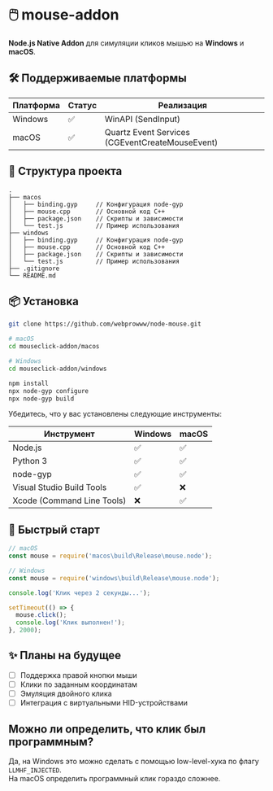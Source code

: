 # 🖱️ mouse-addon

**Node.js Native Addon** для симуляции кликов мышью на **Windows** и **macOS**.

## 🛠️ Поддерживаемые платформы

| Платформа | Статус | Реализация |
| --- | --- | --- |
| Windows | ✅ | WinAPI (SendInput) |
| macOS | ✅ | Quartz Event Services (CGEventCreateMouseEvent) |

## 📁 Структура проекта

```arduino
.
├── macos
│   ├── binding.gyp     // Конфигурация node-gyp
│   ├── mouse.cpp       // Основной код C++
│   ├── package.json    // Скрипты и зависимости
│   └── test.js         // Пример использования
├── windows
│   ├── binding.gyp     // Конфигурация node-gyp
│   ├── mouse.cpp       // Основной код C++
│   ├── package.json    // Скрипты и зависимости
│   └── test.js         // Пример использования
├── .gitignore
└── README.md
```

## 📦 Установка

```bash
git clone https://github.com/webprowww/node-mouse.git

# macOS
cd mouseclick-addon/macos

# Windows
cd mouseclick-addon/windows

npm install
npx node-gyp configure
npx node-gyp build
```

Убедитесь, что у вас установлены следующие инструменты:

| Инструмент | Windows | macOS |
| --- | --- | --- |
| Node.js | ✅ | ✅ |
| Python 3 | ✅ | ✅ |
| node-gyp | ✅ | ✅ |
| Visual Studio Build Tools | ✅ | ❌ |
| Xcode (Command Line Tools) | ❌ | ✅ |

## 🚀 Быстрый старт

```javascript
// macOS
const mouse = require('macos\build\Release\mouse.node');

// Windows
const mouse = require('windows\build\Release\mouse.node');

console.log('Клик через 2 секунды...');

setTimeout(() => {
  mouse.click();
  console.log('Клик выполнен!');
}, 2000);
```

## ✨ Планы на будущее

- [ ] Поддержка правой кнопки мыши
- [ ] Клики по заданным координатам
- [ ] Эмуляция двойного клика
- [ ] Интеграция с виртуальными HID-устройствами

## Можно ли определить, что клик был программным?

Да, на Windows это можно сделать с помощью low-level-хука по флагу `LLMHF_INJECTED`.<br>На macOS определить программный клик гораздо сложнее.